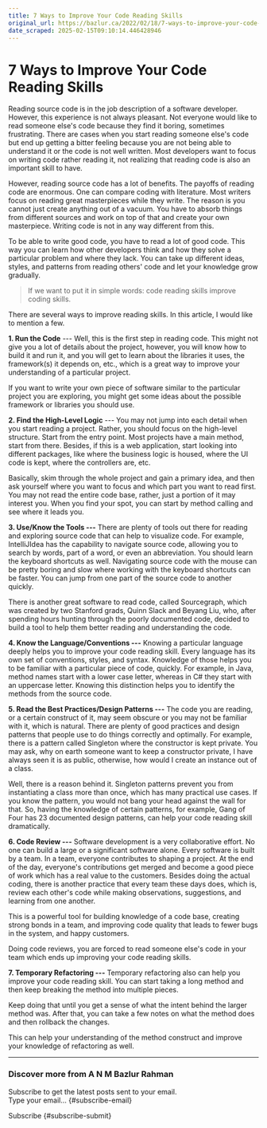```yaml
---
title: 7 Ways to Improve Your Code Reading Skills
original_url: https://bazlur.ca/2022/02/18/7-ways-to-improve-your-code-reading-skills/
date_scraped: 2025-02-15T09:10:14.446428946
---
```


7 Ways to Improve Your Code Reading Skills
==========================================

Reading source code is in the job description of a software developer. However, this experience is not always pleasant. Not everyone would like to read someone else's code because they find it boring, sometimes frustrating. There are cases when you start reading someone else's code but end up getting a bitter feeling because you are not being able to understand it or the code is not well written. Most developers want to focus on writing code rather reading it, not realizing that reading code is also an important skill to have.

However, reading source code has a lot of benefits. The payoffs of reading code are enormous. One can compare coding with literature. Most writers focus on reading great masterpieces while they write. The reason is you cannot just create anything out of a vacuum. You have to absorb things from different sources and work on top of that and create your own masterpiece. Writing code is not in any way different from this.

To be able to write good code, you have to read a lot of good code. This way you can learn how other developers think and how they solve a particular problem and where they lack. You can take up different ideas, styles, and patterns from reading others' code and let your knowledge grow gradually.
> If we want to put it in simple words: code reading skills improve coding skills.

There are several ways to improve reading skills. In this article, I would like to mention a few.

**1. Run the Code** --- Well, this is the first step in reading code. This might not give you a lot of details about the project, however, you will know how to build it and run it, and you will get to learn about the libraries it uses, the framework(s) it depends on, etc., which is a great way to improve your understanding of a particular project.

If you want to write your own piece of software similar to the particular project you are exploring, you might get some ideas about the possible framework or libraries you should use.

**2. Find the High-Level Logic** --- You may not jump into each detail when you start reading a project. Rather, you should focus on the high-level structure. Start from the entry point. Most projects have a main method, start from there. Besides, if this is a web application, start looking into different packages, like where the business logic is housed, where the UI code is kept, where the controllers are, etc.

Basically, skim through the whole project and gain a primary idea, and then ask yourself where you want to focus and which part you want to read first. You may not read the entire code base, rather, just a portion of it may interest you. When you find your spot, you can start by method calling and see where it leads you.

**3. Use/Know the Tools ---** There are plenty of tools out there for reading and exploring source code that can help to visualize code. For example, IntelliJIdea has the capability to navigate source code, allowing you to search by words, part of a word, or even an abbreviation. You should learn the keyboard shortcuts as well. Navigating source code with the mouse can be pretty boring and slow where working with the keyboard shortcuts can be faster. You can jump from one part of the source code to another quickly.

There is another great software to read code, called Sourcegraph, which was created by two Stanford grads, Quinn Slack and Beyang Liu, who, after spending hours hunting through the poorly documented code, decided to build a tool to help them better reading and understanding the code.

**4. Know the Language/Conventions ---** Knowing a particular language deeply helps you to improve your code reading skill. Every language has its own set of conventions, styles, and syntax. Knowledge of those helps you to be familiar with a particular piece of code, quickly. For example, in Java, method names start with a lower case letter, whereas in C# they start with an uppercase letter. Knowing this distinction helps you to identify the methods from the source code.

**5. Read the Best Practices/Design Patterns ---** The code you are reading, or a certain construct of it, may seem obscure or you may not be familiar with it, which is natural. There are plenty of good practices and design patterns that people use to do things correctly and optimally. For example, there is a pattern called Singleton where the constructor is kept private. You may ask, why on earth someone want to keep a constructor private, I have always seen it is as public, otherwise, how would I create an instance out of a class.

Well, there is a reason behind it. Singleton patterns prevent you from instantiating a class more than once, which has many practical use cases. If you know the pattern, you would not bang your head against the wall for that. So, having the knowledge of certain patterns, for example, Gang of Four has 23 documented design patterns, can help your code reading skill dramatically.

**6. Code Review ---** Software development is a very collaborative effort. No one can build a large or a significant software alone. Every software is built by a team. In a team, everyone contributes to shaping a project. At the end of the day, everyone's contributions get merged and become a good piece of work which has a real value to the customers. Besides doing the actual coding, there is another practice that every team these days does, which is, review each other's code while making observations, suggestions, and learning from one another.

This is a powerful tool for building knowledge of a code base, creating strong bonds in a team, and improving code quality that leads to fewer bugs in the system, and happy customers.

Doing code reviews, you are forced to read someone else's code in your team which ends up improving your code reading skills.

**7. Temporary Refactoring ---** Temporary refactoring also can help you improve your code reading skill. You can start taking a long method and then keep breaking the method into multiple pieces.

Keep doing that until you get a sense of what the intent behind the larger method was. After that, you can take a few notes on what the method does and then rollback the changes.

This can help your understanding of the method construct and improve your knowledge of refactoring as well.  

*** ** * ** ***

### Discover more from A N M Bazlur Rahman

Subscribe to get the latest posts sent to your email.  
Type your email... {#subscribe-email}

Subscribe {#subscribe-submit}
